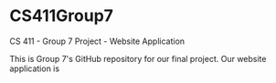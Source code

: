 # CS411Group7
CS 411 - Group 7 Project - Website Application

This is Group 7's GitHub repository for our final project. Our website application is 
